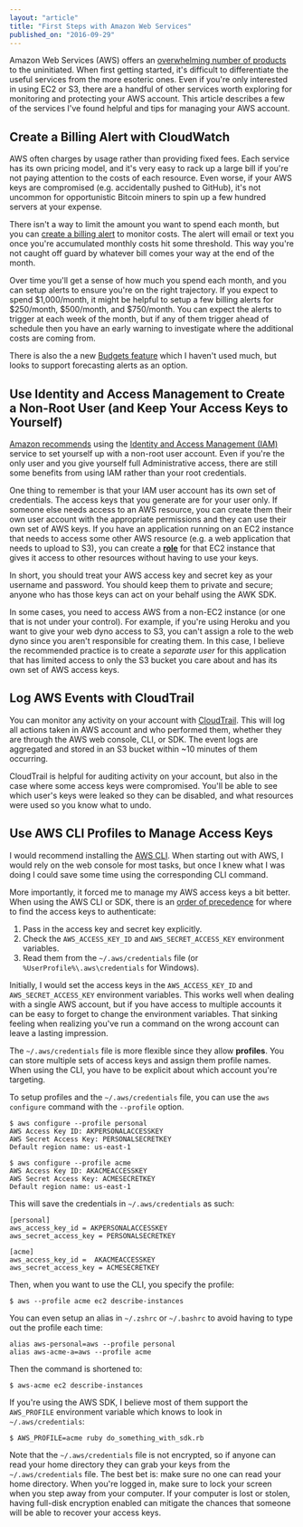 ```yaml
---
layout: "article"
title: "First Steps with Amazon Web Services"
published_on: "2016-09-29"
---
```


Amazon Web Services (AWS) offers an [overwhelming number of products](https://aws.amazon.com/products/) to the uninitiated. When first getting started, it's difficult to differentiate the useful services from the more esoteric ones. Even if you're only interested in using EC2 or S3, there are a handful of other services worth exploring for monitoring and protecting your AWS account. This article describes a few of the services I've found helpful and tips for managing your AWS account.

## Create a Billing Alert with CloudWatch

AWS often charges by usage rather than providing fixed fees. Each service has its own pricing model, and it's very easy to rack up a large bill if you're not paying attention to the costs of each resource. Even worse, if your AWS keys are compromised (e.g. accidentally pushed to GitHub), it's not uncommon for opportunistic Bitcoin miners to spin up a few hundred servers at your expense.

There isn't a way to limit the amount you want to spend each month, but you can [create a billing alert](http://docs.aws.amazon.com/awsaccountbilling/latest/aboutv2/monitor-charges.html) to monitor costs. The alert will email or text you once you're accumulated monthly costs hit some threshold. This way you're not caught off guard by whatever bill comes your way at the end of the month.

Over time you'll get a sense of how much you spend each month, and you can setup alerts to ensure you're on the right trajectory. If you expect to spend $1,000/month, it might be helpful to setup a few billing alerts for $250/month, $500/month, and $750/month. You can expect the alerts to trigger at each week of the month, but if any of them trigger ahead of schedule then you have an early warning to investigate where the additional costs are coming from.

There is also the a new [Budgets feature](https://aws.amazon.com/blogs/aws/new-aws-budgets-and-forecasts/) which I haven't used much, but looks to support forecasting alerts as an option.

## Use Identity and Access Management to Create a Non-Root User (and Keep Your Access Keys to Yourself)

[Amazon recommends](http://docs.aws.amazon.com/general/latest/gr/root-vs-iam.html) using the [Identity and Access Management (IAM)](https://console.aws.amazon.com/iam/home) service to set yourself up with a non-root user account. Even if you're the only user and you give yourself full Administrative access, there are still some benefits from using IAM rather than your root credentials.

One thing to remember is that your IAM user account has its own set of credentials. The access keys that you generate are for your user only. If someone else needs access to an AWS resource, you can create them their own user account with the appropriate permissions and they can use their own set of AWS keys. If you have an application running on an EC2 instance that needs to access some other AWS resource (e.g. a web application that needs to upload to S3), you can create a [**role**](http://docs.aws.amazon.com/IAM/latest/UserGuide/id_roles_common-scenarios_services.html) for that EC2 instance that gives it access to other resources without having to use your keys.

In short, you should treat your AWS access key and secret key as your username and password. You should keep them to private and secure; anyone who has those keys can act on your behalf using the AWK SDK.

In some cases, you need to access AWS from a non-EC2 instance (or one that is not under your control). For example, if you're using Heroku and you want to give your web dyno access to S3, you can't assign a role to the web dyno since you aren't responsible for creating them. In this case, I believe the recommended practice is to create a *separate user* for this application that has limited access to only the S3 bucket you care about and has its own set of AWS access keys.

## Log AWS Events with CloudTrail

You can monitor any activity on your account with [CloudTrail](https://console.aws.amazon.com/cloudtrail/home). This will log all actions taken in AWS account and who performed them, whether they are through the AWS web console, CLI, or SDK. The event logs are aggregated and stored in an S3 bucket within ~10 minutes of them occurring.

CloudTrail is helpful for auditing activity on your account, but also in the case where some access keys were compromised. You'll be able to see which user's keys were leaked so they can be disabled, and what resources were used so you know what to undo.

## Use AWS CLI Profiles to Manage Access Keys

I would recommend installing the [AWS CLI](https://aws.amazon.com/cli/). When starting out with AWS, I would rely on the web console for most tasks, but once I knew what I was doing I could save some time using the corresponding CLI command.

More importantly, it forced me to manage my AWS access keys a bit better. When using the AWS CLI or SDK, there is an [order of precedence](http://docs.aws.amazon.com/cli/latest/userguide/cli-chap-getting-started.html#config-settings-and-precedence) for where to find the access keys to authenticate:

1. Pass in the access key and secret key explicitly.
2. Check the `AWS_ACCESS_KEY_ID` and `AWS_SECRET_ACCESS_KEY` environment variables.
3. Read them from the `~/.aws/credentials` file (or `%UserProfile%\.aws\credentials` for Windows).

Initially, I would set the access keys in the `AWS_ACCESS_KEY_ID` and `AWS_SECRET_ACCESS_KEY` environment variables. This works well when dealing with a single AWS account, but if you have access to multiple accounts it can be easy to forget to change the environment variables. That sinking feeling when realizing you've run a command on the wrong account can leave a lasting impression.

The `~/.aws/credentials` file is more flexible since they allow **profiles**. You can store multiple sets of access keys and assign them profile names. When using the CLI, you have to be explicit about which account you're targeting.

To setup profiles and the `~/.aws/credentials` file, you can use the `aws configure` command with the `--profile` option.

```
$ aws configure --profile personal
AWS Access Key ID: AKPERSONALACCESSKEY
AWS Secret Access Key: PERSONALSECRETKEY
Default region name: us-east-1

$ aws configure --profile acme
AWS Access Key ID: AKACMEACCESSKEY
AWS Secret Access Key: ACMESECRETKEY
Default region name: us-east-1
```

This will save the credentials in `~/.aws/credentials` as such:

```
[personal]
aws_access_key_id = AKPERSONALACCESSKEY
aws_secret_access_key = PERSONALSECRETKEY

[acme]
aws_access_key_id =  AKACMEACCESSKEY
aws_secret_access_key = ACMESECRETKEY
```

Then, when you want to use the CLI, you specify the profile:

```
$ aws --profile acme ec2 describe-instances
```

You can even setup an alias in `~/.zshrc` or `~/.bashrc` to avoid having to type out the profile each time:

```
alias aws-personal=aws --profile personal
alias aws-acme-a=aws --profile acme
```

Then the command is shortened to:

```
$ aws-acme ec2 describe-instances
```

If you're using the AWS SDK, I believe most of them support the `AWS_PROFILE` environment variable which knows to look in `~/.aws/credentials`:

```
$ AWS_PROFILE=acme ruby do_something_with_sdk.rb
```

Note that the `~/.aws/credentials` file is not encrypted, so if anyone can read your home directory they can grab your keys from the `~/.aws/credentials` file. The best bet is: make sure no one can read your home directory. When you're logged in, make sure to lock your screen when you step away from your computer. If your computer is lost or stolen, having full-disk encryption enabled can mitigate the chances that someone will be able to recover your access keys.
